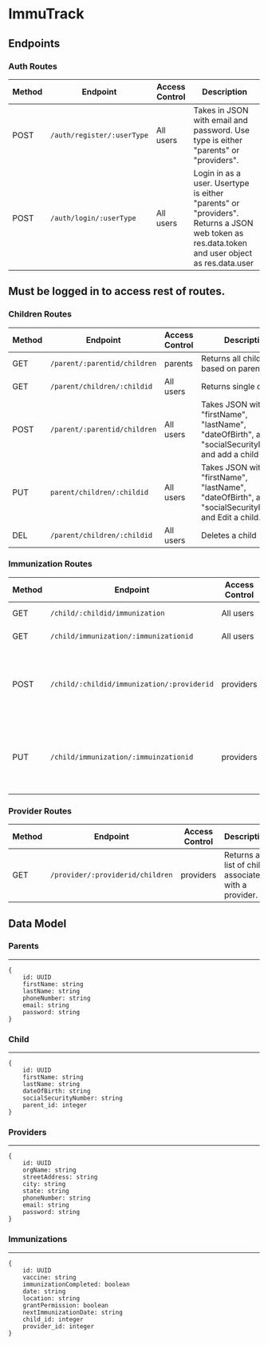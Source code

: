 # ImmuTrack

## Endpoints

### Auth Routes

| Method | Endpoint                   | Access Control | Description                                                                                                                                  |
| ------ | -------------------------- | -------------- | -------------------------------------------------------------------------------------------------------------------------------------------- |
| POST   | `/auth/register/:userType` | All users      | Takes in JSON with email and password. Use type is either "parents" or "providers".                                                          |
| POST   | `/auth/login/:userType`    | All users      | Login in as a user. Usertype is either "parents" or "providers". Returns a JSON web token as res.data.token and user object as res.data.user |  |

## Must be logged in to access rest of routes.

### Children Routes

| Method | Endpoint                     | Access Control | Description                                                                                          |
| ------ | ---------------------------- | -------------- | ---------------------------------------------------------------------------------------------------- |
| GET    | `/parent/:parentid/children` | parents        | Returns all children based on parent's id.                                                           |
| GET    | `/parent/children/:childid`   | All users      | Returns single child                                                                                 |
| POST   | `/parent/:parentid/children` | All users      | Takes JSON with "firstName", "lastName", "dateOfBirth", and "socialSecurityNumber" and add a child   |
| PUT    | `parent/children/:childid`   | All users      | Takes JSON with "firstName", "lastName", "dateOfBirth", and "socialSecurityNumber" and Edit a child. |
| DEL    | `/parent/children/:childid`  | All users      | Deletes a child                                                                                      |

### Immunization Routes

| Method | Endpoint                                   | Access Control | Description                                                                                                                   |
| ------ | ------------------------------------------ | -------------- | ----------------------------------------------------------------------------------------------------------------------------- |
| GET    | `/child/:childid/immunization`             | All users      | Returns a child's immunizations.                                                                                              |
| GET    | `/child/immunization/:immunizationid`      | All users      | Returns a single immunizations.                                                                                               |
| POST   | `/child/:childid/immunization/:providerid` | providers      | Takes JSON with "vaccine", "date", "location", "immunizationCompleted", and "nextImmunizationDate" and adds an imunizations.  |
| PUT    | `/child/immunization/:immuinzationid`      | providers      | Takes JSON with "vaccine", "date", "location", "immunizationCompleted", and "nextImmunizationDate" and edits an imunizations. |

### Provider Routes

| Method | Endpoint                         | Access Control | Description                                         |
| ------ | -------------------------------- | -------------- | --------------------------------------------------- |
| GET    | `/provider/:providerid/children` | providers      | Returns a list of child associated with a provider. |

## Data Model

### Parents

---

```
{
    id: UUID
    firstName: string
    lastName: string
    phoneNumber: string
    email: string
    password: string
}
```

### Child

---

```
{
    id: UUID
    firstName: string
    lastName: string
    dateOfBirth: string
    socialSecurityNumber: string
    parent_id: integer
}
```

### Providers

---

```
{
    id: UUID
    orgName: string
    streetAddress: string
    city: string
    state: string
    phoneNumber: string
    email: string
    password: string
}
```

### Immunizations

---

```
{
    id: UUID
    vaccine: string
    immunizationCompleted: boolean
    date: string
    location: string
    grantPermission: boolean
    nextImmunizationDate: string
    child_id: integer
    provider_id: integer
}
```
